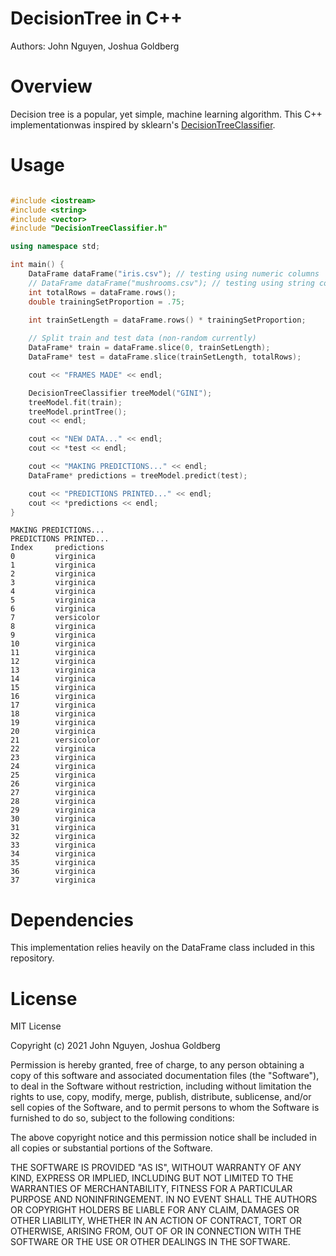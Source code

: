 # DecisionTree in C++
Authors: John Nguyen, Joshua Goldberg

# Overview
Decision tree is a popular, yet simple, machine learning algorithm. This C++ implementationwas inspired by sklearn's [DecisionTreeClassifier](https://scikit-learn.org/stable/modules/generated/sklearn.tree.DecisionTreeClassifier.html).

# Usage
```cpp

#include <iostream>
#include <string>
#include <vector>
#include "DecisionTreeClassifier.h"

using namespace std;

int main() {
    DataFrame dataFrame("iris.csv"); // testing using numeric columns
    // DataFrame dataFrame("mushrooms.csv"); // testing using string columns
    int totalRows = dataFrame.rows();
    double trainingSetProportion = .75;

    int trainSetLength = dataFrame.rows() * trainingSetProportion;
    
    // Split train and test data (non-random currently)
    DataFrame* train = dataFrame.slice(0, trainSetLength);
    DataFrame* test = dataFrame.slice(trainSetLength, totalRows);

    cout << "FRAMES MADE" << endl;

    DecisionTreeClassifier treeModel("GINI");
    treeModel.fit(train);
    treeModel.printTree();
    cout << endl;

    cout << "NEW DATA..." << endl;
    cout << *test << endl;

    cout << "MAKING PREDICTIONS..." << endl;
    DataFrame* predictions = treeModel.predict(test);

    cout << "PREDICTIONS PRINTED..." << endl;
    cout << *predictions << endl;
}
```

```
MAKING PREDICTIONS...
PREDICTIONS PRINTED...
Index     predictions     
0         virginica       
1         virginica       
2         virginica       
3         virginica       
4         virginica       
5         virginica       
6         virginica       
7         versicolor      
8         virginica       
9         virginica       
10        virginica       
11        virginica       
12        virginica       
13        virginica       
14        virginica       
15        virginica       
16        virginica       
17        virginica       
18        virginica       
19        virginica       
20        virginica       
21        versicolor      
22        virginica       
23        virginica       
24        virginica       
25        virginica       
26        virginica       
27        virginica       
28        virginica       
29        virginica       
30        virginica       
31        virginica       
32        virginica       
33        virginica       
34        virginica       
35        virginica       
36        virginica       
37        virginica
```

# Dependencies
This implementation relies heavily on the DataFrame class included in this repository.

# License
MIT License

Copyright (c) 2021 John Nguyen, Joshua Goldberg

Permission is hereby granted, free of charge, to any person obtaining a copy
of this software and associated documentation files (the "Software"), to deal
in the Software without restriction, including without limitation the rights
to use, copy, modify, merge, publish, distribute, sublicense, and/or sell
copies of the Software, and to permit persons to whom the Software is
furnished to do so, subject to the following conditions:

The above copyright notice and this permission notice shall be included in all
copies or substantial portions of the Software.

THE SOFTWARE IS PROVIDED "AS IS", WITHOUT WARRANTY OF ANY KIND, EXPRESS OR
IMPLIED, INCLUDING BUT NOT LIMITED TO THE WARRANTIES OF MERCHANTABILITY,
FITNESS FOR A PARTICULAR PURPOSE AND NONINFRINGEMENT. IN NO EVENT SHALL THE
AUTHORS OR COPYRIGHT HOLDERS BE LIABLE FOR ANY CLAIM, DAMAGES OR OTHER
LIABILITY, WHETHER IN AN ACTION OF CONTRACT, TORT OR OTHERWISE, ARISING FROM,
OUT OF OR IN CONNECTION WITH THE SOFTWARE OR THE USE OR OTHER DEALINGS IN THE
SOFTWARE.

